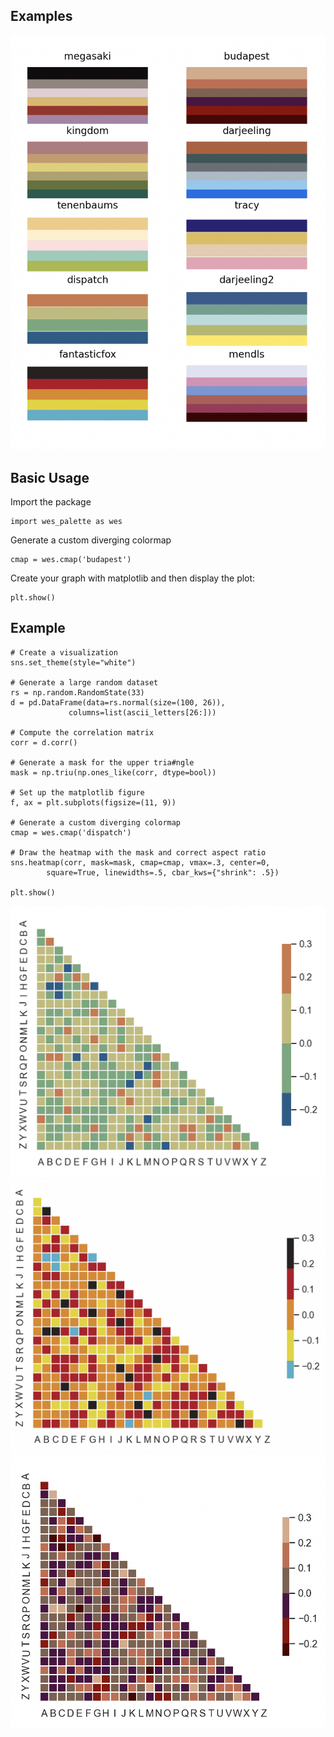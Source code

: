 ## Examples

![wes anderson palettes](palettes.png)

## Basic Usage

Import the package
  
    import wes_palette as wes
    
Generate a custom diverging colormap

    cmap = wes.cmap('budapest')
    
Create your graph with matplotlib and then display the plot:
    
    plt.show()

## Example

    # Create a visualization
    sns.set_theme(style="white")

    # Generate a large random dataset
    rs = np.random.RandomState(33)
    d = pd.DataFrame(data=rs.normal(size=(100, 26)),
                 columns=list(ascii_letters[26:]))

    # Compute the correlation matrix
    corr = d.corr()

    # Generate a mask for the upper tria#ngle
    mask = np.triu(np.ones_like(corr, dtype=bool))

    # Set up the matplotlib figure
    f, ax = plt.subplots(figsize=(11, 9))

    # Generate a custom diverging colormap
    cmap = wes.cmap('dispatch')

    # Draw the heatmap with the mask and correct aspect ratio
    sns.heatmap(corr, mask=mask, cmap=cmap, vmax=.3, center=0,
            square=True, linewidths=.5, cbar_kws={"shrink": .5})

    plt.show()
    
![example](examplegraph1.png)
![example](examplegraph2.png)
![example](examplegraph3.png)


